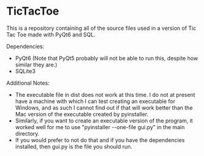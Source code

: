 # TicTacToe
This is a repository containing all of the source files used in a version of Tic Tac Toe made with PyQt6 and SQL.

Dependencies:
- PyQt6 (Note that PyQt5 probably will not be able to run this, despite how similar they are.)
- SQLite3

Additional Notes:
- The executable file in dist does not work at this time. I do not at present have a machine with which I can test creating an executable for Windows, and as such I cannot find out if that will work better than the Mac version of the executable created by pyinstaller. 
- Similarly, if you want to create an executable version of the program, it worked well for me to use "pyinstaller --one-file gui.py" in the main directory.
- If you would prefer to not do that and if you have the dependencies installed, then gui.py is the file you should run.
